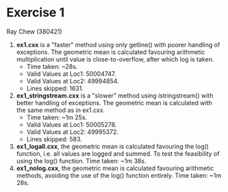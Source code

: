 # Exercise 1
Ray Chew (380421)
1. **ex1.cxx** is a "faster" method using only getline() with poorer handling of 
exceptions. The geometric mean is calculated favouring arithmetic multiplication 
until value is close-to-overflow, after which log is taken.
    * Time taken: ~28s.
    * Valid Values at Loc1: 50004747.
    * Valid Values at Loc2: 49994854.
    * Lines skipped: 1631.
2. **ex1_stringstream.cxx** is a "slower" method using istringstream() with 
better handling of exceptions. The geometric mean is calculated with the same 
method as in ex1.cxx.
    * Time taken: ~1m 25s.
    * Valid Values at Loc1: 50005278.
    * Valid Values at Loc2: 49995372.
    * Lines skipped: 583.
3. **ex1_logall.cxx**, the geometric mean is calculated favouring the log() 
function, i.e. all values are logged and summed. To test the feasibility of 
using the log() function. Time taken: ~1m 38s.
4. **ex1_nolog.cxx**, the geometric mean is calculated favouring arithmetic 
methods, avoiding the use of the log() function entirely. Time taken: ~1m 28s.